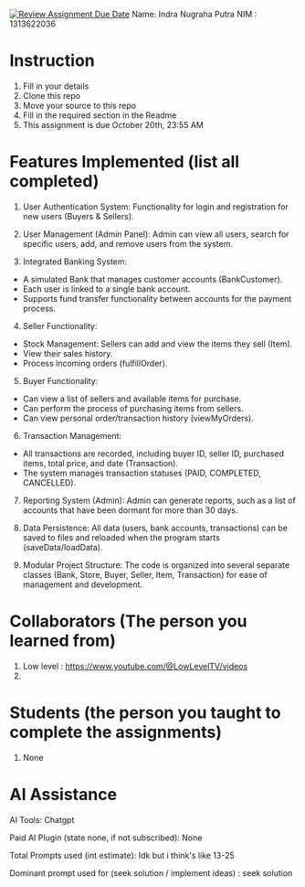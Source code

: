 [![Review Assignment Due Date](https://classroom.github.com/assets/deadline-readme-button-22041afd0340ce965d47ae6ef1cefeee28c7c493a6346c4f15d667ab976d596c.svg)](https://classroom.github.com/a/SCVt0OYF)
Name: Indra Nugraha Putra
NIM : 1313622036

# Instruction
1. Fill in your details
2. Clone this repo
3. Move your source to this repo
4. Fill in the required section in the Readme
5. This assignment is due October 20th, 23:55 AM

# Features Implemented (list all completed)
1. User Authentication System: Functionality for login and registration for new users (Buyers & Sellers).

2. User Management (Admin Panel): Admin can view all users, search for specific users, add, and remove users from the system.

3. Integrated Banking System:
- A simulated Bank that manages customer accounts (BankCustomer).
- Each user is linked to a single bank account.
- Supports fund transfer functionality between accounts for the payment process.

4. Seller Functionality:
- Stock Management: Sellers can add and view the items they sell (Item).
- View their sales history.
- Process incoming orders (fulfillOrder).

5. Buyer Functionality:
- Can view a list of sellers and available items for purchase.
- Can perform the process of purchasing items from sellers.
- Can view personal order/transaction history (viewMyOrders).

6. Transaction Management:
- All transactions are recorded, including buyer ID, seller ID, purchased items, total price, and date (Transaction).
- The system manages transaction statuses (PAID, COMPLETED, CANCELLED).

7. Reporting System (Admin):
Admin can generate reports, such as a list of accounts that have been dormant for more than 30 days.

8. Data Persistence:
All data (users, bank accounts, transactions) can be saved to files and reloaded when the program starts (saveData/loadData).

9. Modular Project Structure: The code is organized into several separate classes (Bank, Store, Buyer, Seller, Item, Transaction) for ease of management and development.

# Collaborators (The person you learned from)
1. Low level : https://www.youtube.com/@LowLevelTV/videos
2. 

# Students (the person you taught to complete the assignments)
1. None

# AI Assistance
AI Tools: Chatgpt

Paid AI Plugin (state none, if not subscribed): None

Total Prompts used (int estimate): Idk but i think's like 13-25

Dominant prompt used for (seek solution / implement ideas) : seek solution
